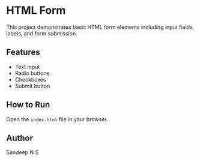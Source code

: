 # HTML Form

This project demonstrates basic HTML form elements including input fields, labels, and form submission.

## Features
- Text input
- Radio buttons
- Checkboxes
- Submit button

## How to Run
Open the `index.html` file in your browser.

## Author
Sandeep N S
